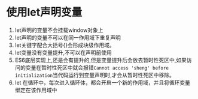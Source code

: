 # 使用let声明变量
1. let声明的变量不会挂载window对象上
2. let声明的变量不可以在同一作用域下重复声明
3. let关键字配合大括号{}会形成块级作用域。
4. let变量没有变量提升,不可以在声明前使用
5. ES6底层实现上,还是会有提升的,但是变量提升后会放去暂时性死区中,如果访问的变量在暂时性死区中就会报错`Cannot access 'sheng' before initialization`当代码运行到变量声明时,才会从暂时性死区中移除。
6. let 在循环中，每次进入循环体，都会开启一个新的作用域，并且将循环变量绑定在该作用域中